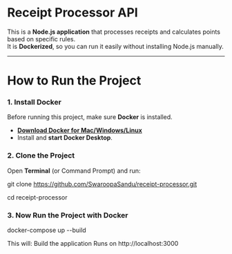 
# Receipt Processor API

This is a **Node.js application** that processes receipts and calculates points based on specific rules.  
It is **Dockerized**, so you can run it easily without installing Node.js manually.

---------------------------------------------------------------------------------------------------------
# How to Run the Project

### 1. Install Docker
Before running this project, make sure **Docker** is installed.  
- **[Download Docker for Mac/Windows/Linux](https://www.docker.com/products/docker-desktop/)**
- Install and **start Docker Desktop**.

### 2. Clone the Project
Open **Terminal** (or Command Prompt) and run:

git clone <https://github.com/SwaroopaSandu/receipt-processor.git>

cd receipt-processor

### 3. Now Run the Project with Docker
docker-compose up --build

This will: Build the application
Runs on http://localhost:3000
